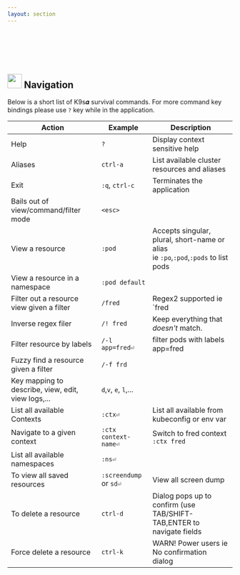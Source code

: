 ```yaml
---
layout: section
---
```


<i class="icon far fa-compass fa-7x"></i>

<br/>
<br/>
<br/>

<br/>

## <img src="/assets/sections/overview.png" width="auto" height="32"/> Navigation

Below is a short list of K9s𝜶 survival commands. For more command key bindings please use `?` key while in the application.

| Action                                                         | Example                       | Description                                                            |
|----------------------------------------------------------------|-------------------------------|------------------------------------------------------------------------|
| Help                                                           | `?`                           | Display context sensitive help                                         |
| Aliases                                                        | `ctrl-a`                      | List available cluster resources and aliases                           |
| Exit                                                           | `:q`, `ctrl-c`                | Terminates the application                                             |
| Bails out of view/command/filter mode                          | `<esc>`                       |                                                                        |
| View a resource                                                | `:pod`                        | Accepts singular, plural, short-name or alias<br/> ie `:po`,`:pod`,`:pods` to list pods |
| View a resource in a namespace                                 | `:pod default`                |                                                                        |
| Filter out a resource view given a filter                      | `/fred`                       | Regex2 supported ie `fred|blee` to filter resources named fred or blee |
| Inverse regex filer                                            | `/! fred`                     | Keep everything that *doesn't* match.                                  |
| Filter resource by labels                                      | `/-l app=fred⏎`               | filter pods with labels app=fred                                       |
| Fuzzy find a resource given a filter                           | `/-f frd`                     |                                                                        |
| Key mapping to describe, view, edit, view logs,...             | `d`,`v`, `e`, `l`,...         |                                                                        |
| List all available Contexts                                    | `:ctx⏎`                       | List all available from kubeconfig or env var                          |
| Navigate to a given context                                    | `:ctx context-name⏎`          | Switch to fred context `:ctx fred`                                     |
| List all available namespaces                                  | `:ns⏎`                        |                                                                        |
| To view all saved resources                                    | `:screendump` or `sd⏎`        | View all screen dump                                                   |
| To delete a resource                                           | `ctrl-d`                      | Dialog pops up to confirm (use TAB/SHIFT-TAB,ENTER to navigate fields  |
| Force delete a resource                                        | `ctrl-k`                      | WARN! Power users ie No confirmation dialog                            |
